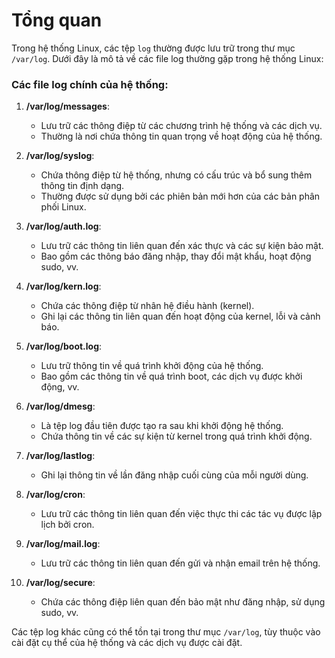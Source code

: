 # Tổng quan

Trong hệ thống Linux, các tệp `log` thường được lưu trữ trong thư mục `/var/log`. Dưới đây là mô tả về các file log thường gặp trong hệ thống Linux:

### Các file log chính của hệ thống:

1. **/var/log/messages**:
   - Lưu trữ các thông điệp từ các chương trình hệ thống và các dịch vụ.
   - Thường là nơi chứa thông tin quan trọng về hoạt động của hệ thống.

2. **/var/log/syslog**:
   - Chứa thông điệp từ hệ thống, nhưng có cấu trúc và bổ sung thêm thông tin định dạng.
   - Thường được sử dụng bởi các phiên bản mới hơn của các bản phân phối Linux.

3. **/var/log/auth.log**:
   - Lưu trữ các thông tin liên quan đến xác thực và các sự kiện bảo mật.
   - Bao gồm các thông báo đăng nhập, thay đổi mật khẩu, hoạt động sudo, vv.

4. **/var/log/kern.log**:
   - Chứa các thông điệp từ nhân hệ điều hành (kernel).
   - Ghi lại các thông tin liên quan đến hoạt động của kernel, lỗi và cảnh báo.

5. **/var/log/boot.log**:
   - Lưu trữ thông tin về quá trình khởi động của hệ thống.
   - Bao gồm các thông tin về quá trình boot, các dịch vụ được khởi động, vv.

6. **/var/log/dmesg**:
   - Là tệp log đầu tiên được tạo ra sau khi khởi động hệ thống.
   - Chứa thông tin về các sự kiện từ kernel trong quá trình khởi động.

7. **/var/log/lastlog**:
   - Ghi lại thông tin về lần đăng nhập cuối cùng của mỗi người dùng.

8. **/var/log/cron**:
   - Lưu trữ các thông tin liên quan đến việc thực thi các tác vụ được lập lịch bởi cron.

9. **/var/log/mail.log**:
   - Lưu trữ các thông tin liên quan đến gửi và nhận email trên hệ thống.

10. **/var/log/secure**:
    - Chứa các thông điệp liên quan đến bảo mật như đăng nhập, sử dụng sudo, vv.

Các tệp log khác cũng có thể tồn tại trong thư mục `/var/log`, tùy thuộc vào cài đặt cụ thể của hệ thống và các dịch vụ được cài đặt.